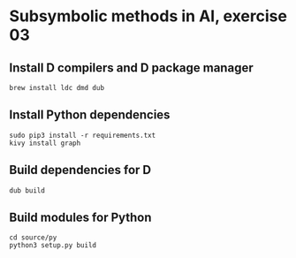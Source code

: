 # Subsymbolic methods in AI, exercise 03

## Install D compilers and D package manager

    brew install ldc dmd dub

## Install Python dependencies

    sudo pip3 install -r requirements.txt
    kivy install graph

## Build dependencies for D

    dub build

## Build modules for Python

    cd source/py
    python3 setup.py build
